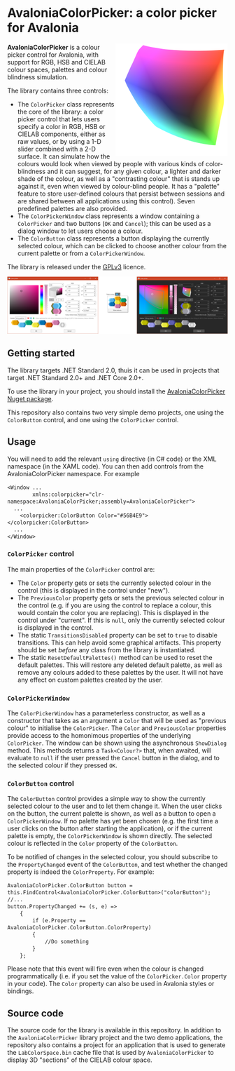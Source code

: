 # AvaloniaColorPicker: a color picker for Avalonia

<img src="icon.svg" width="256" align="right">

**AvaloniaColorPicker** is a colour picker control for Avalonia, with support for RGB, HSB and CIELAB colour spaces, palettes and colour blindness simulation.

The library contains three controls:

* The `ColorPicker` class represents the core of the library: a color picker control that lets users specify a color in RGB, HSB or CIELAB components, either as raw values, or by using a 1-D slider combined with a 2-D surface. It can simulate how the colours would look when viewed by people with various kinds of color-blindness and it can suggest, for any given colour, a lighter and darker shade of the colour, as well as a "contrasting colour" that is stands up against it, even when viewed by colour-blind people. It has a "palette" feature to store user-defined colours that persist between sessions and are shared between all applications using this control). Seven predefined palettes are also provided.
* The `ColorPickerWindow` class represents a window containing a `ColorPicker` and two buttons (`OK` and `Cancel`); this can be used as a dialog window to let users choose a colour.
* The `ColorButton` class represents a button displaying the currently selected colour, which can be clicked to choose another colour from the current palette or from a `ColorPickerWindow`.

The library is released under the [GPLv3](https://www.gnu.org/licenses/gpl-3.0.html) licence.

<img src="screenshot.png">

## Getting started

The library targets .NET Standard 2.0, thuis it can be used in projects that target .NET Standard 2.0+ and .NET Core 2.0+.

To use the library in your project, you should install the [AvaloniaColorPicker Nuget package](https://www.nuget.org/packages/AvaloniaColorPicker/).

This repository also contains two very simple demo projects, one using the `ColorButton` control, and one using the `ColorPicker` control.

## Usage

You will need to add the relevant `using` directive (in C# code) or the XML namespace (in the XAML code). You can then add controls from the AvaloniaColorPicker namespace. For example

```XAML
<Window ...
        xmlns:colorpicker="clr-namespace:AvaloniaColorPicker;assembly=AvaloniaColorPicker">
  ...
    <colorpicker:ColorButton Color="#56B4E9"></colorpicker:ColorButton>
  ...
</Window>
```

### `ColorPicker` control

The main properties of the `ColorPicker` control are:
* The `Color` property gets or sets the currently selected colour in the control (this is displayed in the control under "new").
* The `PreviousColor` property gets or sets the previous selected colour in the control (e.g. if you are using the control to replace a colour, this would contain the color you are replacing). This is displayed in the control under "current". If this is `null`, only the currently selected colour is displayed in the control.
* The static `TransitionsDisabled` property can be set to `true` to disable transitions. This can help avoid some graphical artifacts. This property should be set _before_ any class from the library is instantiated.
* The static `ResetDefaultPalettes()` method can be used to reset the default palettes. This will restore any deleted default palette, as well as remove any colours added to these palettes by the user. It will not have any effect on custom palettes created by the user.

### `ColorPickerWindow`

The `ColorPickerWindow` has a parameterless constructor, as well as a constructor that takes as an argument a `Color` that will be used as "previous colour" to initialise the `ColorPicker`. The `Color` and `PreviousColor` properties provide access to the homonimous properties of the underlying `ColorPicker`. The window can be shown using the asynchronous `ShowDialog` method. This methods returns a `Task<Colour?>` that, when awaited, will evaluate to `null` if the user pressed the `Cancel` button in the dialog, and to the selected colour if they pressed `OK`.

### `ColorButton` control

The `ColorButton` control provides a simple way to show the currently selected colour to the user and to let them change it. When the user clicks on the button, the current palette is shown, as well as a button to open a `ColorPickerWindow`. If no palette has yet been chosen (e.g. the first time a user clicks on the button after starting the application), or if the current palette is empty, the `ColorPickerWindow` is shown directly. The selected colour is reflected in the `Color` property of the `ColorButton`.

To be notified of changes in the selected colour, you should subscribe to the `PropertyChanged` event of the `ColorButton`, and test whether the changed property is indeed the `ColorProperty`. For example:

```Csharp
AvaloniaColorPicker.ColorButton button = this.FindControl<AvaloniaColorPicker.ColorButton>("colorButton");
//...
button.PropertyChanged += (s, e) =>
    {
        if (e.Property == AvaloniaColorPicker.ColorButton.ColorProperty)
        {
            //Do something
        }
    };
```

Please note that this event will fire even when the colour is changed programmatically (i.e. if you set the value of the `ColorPicker.Color` property in your code). The `Color` property can also be used in Avalonia styles or bindings.

## Source code

The source code for the library is available in this repository. In addition to the `AvaloniaColorPicker` library project and the two demo applications, the repository also contains a project for an application that is used to generate the `LabColorSpace.bin` cache file that is used by `AvaloniaColorPicker` to display 3D "sections" of the CIELAB colour space.